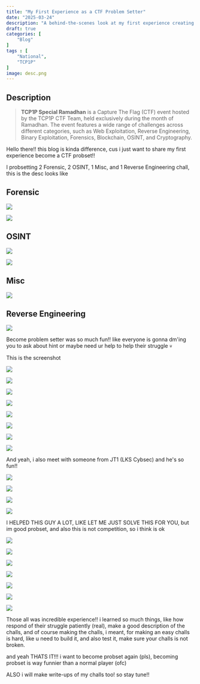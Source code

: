 ```yaml
---
title: "My First Experience as a CTF Problem Setter"
date: "2025-03-24"
description: "A behind-the-scenes look at my first experience creating a challenge for a Capture The Flag event"
draft: true
categories: [
    "Blog"
]
tags : [
    "National",
    "TCP1P"
]
image: desc.png
---
```

## Description
> **TCP1P Special Ramadhan** is a Capture The Flag (CTF) event hosted by the TCP1P CTF Team, held exclusively during the month of Ramadhan. The event features a wide range of challenges across different categories, such as Web Exploitation, Reverse Engineering, Binary Exploitation, Forensics, Blockchain, OSINT, and Cryptography.

Hello there!! this blog is kinda difference, cus i just want to share my first experience become a CTF probset!!

I probsetting 2 Forensic, 2 OSINT, 1 Misc, and 1 Reverse Engineering chall, this is the desc looks like

## Forensic
![](takjilatin.png)

![](s21.png)

## OSINT
![](WEGOGYM.png)

![](Stalker.png)

## Misc
![](stegogambit.png)

## Reverse Engineering
![](mencaripw.png)

Become problem setter was so much fun!! like everyone is gonna dm'ing you to ask about hint or maybe need ur help to help their struggle 💀

This is the screenshot



![](s4.png)

![](s5.png)

![](s6.png)

![](s7.png)

![](s8.png)

![](s9.png)
















![](s10.png)

![](s11.png)





And yeah, i also meet with someone from JT1 (LKS Cybsec) and he's so fun!!

![](s12.png)

![](s13.png)

![](s14.png)

![](s15.png)

I HELPED THIS GUY A LOT, LIKE LET ME JUST SOLVE THIS FOR YOU, but im good probset, and also this is not competition, so i think is ok


![](s16.png)

![](s17.png)

![](s18.png)

![](s19.png)

![](s20.png)

![](s22.png)

![](s23.png)

Those all was incredible experience!! i learned so much things, like how respond of their struggle patiently (real), make a good description of the challs, and of course making the challs, i meant, for making an easy challs is hard, like u need to build it, and also test it, make sure your challs is not broken.

and yeah THATS IT!!! i want to become probset again (pls), becoming probset is way funnier than a normal player (ofc)

ALSO i will make write-ups of my challs too! so stay tune!!